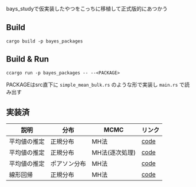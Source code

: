 bays_studyで仮実装したやつをこっちに移植して正式版的にあつかう

## Build
```
cargo build -p bayes_packages
```

## Build & Run
```
ccargo run -p bayes_packages -- --<PACKAGE>
```

PACKAGEはsrc直下に `simple_mean_bulk.rs` のような形で実装し `main.rs` で読み出す

## 実装済

| 説明  | 分布 | MCMC |リンク |
| ------------- | ------------- | -------------  | ------------- |
| 平均値の推定 | 正規分布 | MH法 | [code](src/simple_mean_bulk.rs) |
| 平均値の推定 | 正規分布 | MH法(逐次処理) | [code](src/simple_mean_online.rs) |
| 平均値の推定 | ポアソン分布 | MH法 | [code](src/simple_poisson.rs) |
| 線形回帰 | 正規分布 | MH法 | [code](src/simple_linear_regiression.rs) |
